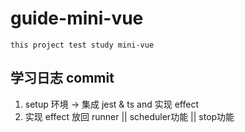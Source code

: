 # guide-mini-vue
    this project test study mini-vue

## 学习日志 commit
1. setup 环境 -> 集成 jest & ts and 实现 effect
2. 实现 effect 放回 runner || scheduler功能 || stop功能

